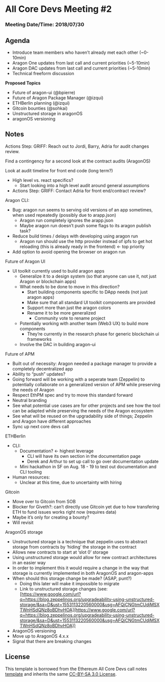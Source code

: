 # All Core Devs Meeting #2
### Meeting Date/Time: 2018/07/30

## Agenda
- Introduce team members who haven’t already met each other (~0-10min)
- Aragon One updates from last call and current priorities (~5-10min)
- Aragon DAC updates from last call and current priorities (~5-10min)
- Technical freeform discussion

**Proposed Topics**

- Future of aragon-ui (@bpierre)
- Future of Aragon Package Manager (@izqui)
- ETHBerlin planning (@izqui)
- Gitcoin bounties (@sohkai)
- Unstructured storage in aragonOS
- aragonOS versioning


## Notes

Actions Step: GRIFF: Reach out to Jordi, Barry, Adria for audit changes review.

Find a contingency for a second look at the contract audits (AragonOS)

Look at audit timeline for front end code (long term?)

- High level vs. react specifics?
  - Start looking into a high level audit around general assumptions
- Actions Step: GRIFF: Contact Adria for front end/contract review?

Aragon CLI:

- Bug: aragon run seems to serving old versions of an app sometimes, when used repeatedly (possibly due to arapp.json)
  - Aragon run completely ignores the arapp.json
  - Maybe aragon run doesn’t push some flags to its aragon publish task?
- Reduce build times / delays with developing using aragon run
  - Aragon run should use the http provider instead of ipfs to get hot reloading (this is already ready in the frontend) <- top priority
- Add option to avoid opening the browser on aragon run

Future of Aragon UI

- UI toolkit currently used to build aragon apps
  - Generalize it to a design system (so that anyone can use it, not just Aragon or blockchain apps)
  - What needs to be done to move in this direction?
    - Start building components specific to DApp needs (not just aragon apps)
    - Make sure that all standard UI toolkit components are provided
    - Support more than just the aragon colors
    - Rename it to be more generalized
      - Community vote to rename project
  - Potentially working with another team (Web3 UX) to build more components
    - They’re currently in the research phase for generic blockchain ui frameworks
  - Involve the DAC in building aragon-ui

Future of APM

- Built out of necessity: Aragon needed a package manager to provide a completely decentralized app
- Ability to “push” updates?
- Going forward will be working with a seperate team (Zeppelin) to potentially collaborate on a generalized version of APM while preserving the needs of Aragon
- Respect EthPM spec and try to move this standard forward
- Neutral branding
- See what potential use cases are for other projects and see how the tool can be adapted while preserving the needs of the Aragon ecosystem
- See what will be reused on the upgradability side of things; Zeppelin and Aragon have different approaches
- Sync up next core devs call

ETHBerlin

- CLI:
    - Documentation? ← highest leverage
        - CLI will have its own section in the documentation page
        - Derek and Arthur to set up call to go over documentation update
    - Mini hackathon in SF on Aug. 18 - 19 to test out documentation and CLI tooling
- Human resources:
    - Unclear at this time, due to uncertainty with hiring

Gitcoin

- Move over to Gitcoin from SOB
- Blocker for Giveth?: can’t directly use Gitcoin yet due to how transfering ETH to fund issues works right now (requires data)
- Maybe it’s only for creating a bounty?
- Will revisit

AragonOS storage

- Unstructured storage is a technique that zeppelin uses to abstract storage from contracts by ‘hiding’ the storage in the contract
- Allows new contracts to start at ‘slot 0’ storage
- Using unstructured storage would allow for new contract architectures in an easier way
- In order to implement this it would require a change in the way that storage is currently implemented in both AragonOS and aragon-apps
- When should this storage change be made? (ASAP, punt?)
    - Doing this later will make it impossible to migrate
    - Link to unstructured storage changes (see: [https://www.google.com/url?q=https://blog.zeppelinos.org/upgradeability-using-unstructured-storage/&sa=D&ust=1553113220560000&usg=AFQjCNGtmCUdjMSXTWnHSdQNz8oBDhvHOA](https://www.google.com/url?q=https://blog.zeppelinos.org/upgradeability-using-unstructured-storage/&sa=D&ust=1553113220560000&usg=AFQjCNGtmCUdjMSXTWnHSdQNz8oBDhvHOA))
- AragonOS versioning
- Move up to AragonOS 4.x.x
- Signal that there are breaking changes

## License
This template is borrowed from the Ethereum All Core Devs call notes [template](https://github.com/ethereum/pm/blob/master/All%20Core%20Devs%20Meetings/Meeting%20Template.md) and inherits the same [CC-BY-SA 3.0 License](https://github.com/ethereum/pm/blob/master/LICENSE).
